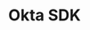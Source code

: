 ---
title: Okta SDK
excerpt: Java bindings for the Okta API.
github_url: https://github.com/okta/oktasdk-java
---